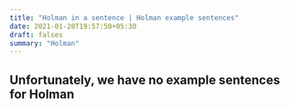 ```yaml
---
title: "Holman in a sentence | Holman example sentences"
date: 2021-01-20T19:57:50+05:30
draft: falses
summary: "Holman"
---
```

## Unfortunately, we have no example sentences for Holman                 
